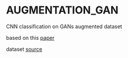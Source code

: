 # AUGMENTATION_GAN
CNN classification on GANs augmented dataset

based on this [paper](https://arxiv.org/pdf/1803.01229.pdf)

dataset [source](https://github.com/ieee8023/covid-chestxray-dataset)
